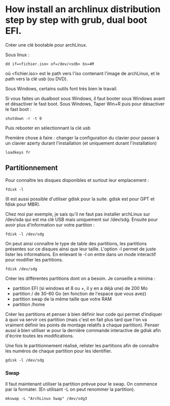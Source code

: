 # How install an archlinux distribution step by step with grub, dual boot EFI.

Créer une clé bootable pour archLinux. 

Sous linux :
    
    dd if=<fichier.iso> of=/dev/<sdb> bs=4M 

où <fichier.iso> est le path vers l'iso contenant l'image de archLinux, et <sdb> le path vers la clé usb (ou DVD).

Sous Windows, certains outils font très bien le travail.

Si vous faites un dualboot sous Windows, il faut booter sous Windows avant et désactiver le fast boot. Sous Windows, Taper Win+R puis pour désactiver le fast boot :

    shutdown -r -t 0

Puis rebooter en sélectionnant la clé usb


Première chose à faire : changer la configuration du clavier pour passer à un clavier azerty durant l'installation (et uniquement durant l'installation)

    loadkeys fr


## Partitionnement

Pour connaître les disques disponibles et surtout leur emplacement :

    fdisk -l

(Il est aussi possible d'utiliser gdisk pour la suite. gdisk est pour GPT et fdisk pour MBR).

Chez moi par exemple, je sais qu'il ne faut pas installer archLinux sur /dev/sda qui est ma clé USB mais uniquement sur /dev/sdg. Ensuite pour avoir plus d'information sur votre partiton :

    fdisk -l /dev/sdg
    
On peut ainsi connaître le type de table des partitions, les partitions présentes sur ce disques ainsi que leur taille. L'option -l permet de juste lister les informations. En enlevant le -l on entre dans un mode interactif pour modifier les partitions.

    fdisk /dev/sdg
    
Créer les différentes partitions dont on a besoin. Je conseille a minima :

- partition EFI (si windows et 8 ou +, il y en a déjà une) de 200 Mo 
- partition / de 30-60 Go (en fonction de l'espace que vous avez)
- partition swap de la même taille que votre RAM
- partition /home

Créer les partitions et penser à bien définir leur code qui permet d'indiquer à quoi va servir ces partition (mais c'est en fait plus tard que l'on va vraiment définir les points de montage relatifs à chaque partition). Penser aussi à bien utiliser w pour la dernière commande interactive de gdisk afin d'écrire toutes les modifications.

Une fois le partitionnement réalisé, relister les partitions afin de connaître les numéros de chaque partition pour les identifier.

    gdisk -l /dev/sdg

### Swap

Il faut maintenant utiliser la partition prévue pour le swap. On commence par la formater. (En utilisant -L on peut renommer la partition).

    mkswap -L "ArchLinux Swap" /dev/sdg3
    
